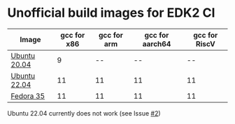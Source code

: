 # Unofficial build images for EDK2 CI


| Image        | gcc for x86 | gcc for arm | gcc for aarch64 | gcc for RiscV |
| ------------ | ----------- | ----------- | --------------- | ------------- |
| [Ubuntu 20.04](https://github.com/osteffenrh/edk2-build-images/pkgs/container/edk2-build-images%2Fubuntu-20.04) |      9      |     --      |        --       |       --      |
| [Ubuntu 22.04](https://github.com/osteffenrh/edk2-build-images/pkgs/container/edk2-build-images%2Fubuntu-22.04) |     11      |     11      |        11       |       11      |
| [Fedora 35](https://github.com/osteffenrh/edk2-build-images/pkgs/container/edk2-build-images%2Ffedora-35)       |     11      |     11      |        11       |       11      |


Ubuntu 22.04 currently does not work (see Issue [#2](https://github.com/osteffenrh/edk2-build-images/issues/2))
